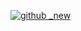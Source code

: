 








<a href='https://sarojt.com.np/'>
  

![github _new](https://github.com/trulysaroj/trulysaroj/assets/123483889/4b768ab6-87f6-434d-b6ab-1e896826d232)



 </a>

















